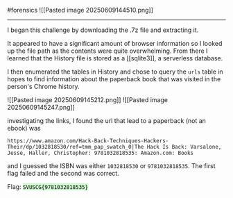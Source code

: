  #forensics
 ![[Pasted image 20250609144510.png]] 

---

I began this challenge by downloading the .7z file and extracting it.

It appeared to have a significant amount of browser information so I looked up the file path as the contents were quite overwhelming.  From there I learned that the History file is stored as a [[sqlite3]], a serverless database.  

I then enumerated the tables in History and chose to query the `urls` table in hopes to find information about the paperback book that was visited in the person's Chrome history.

![[Pasted image 20250609145212.png]]
![[Pasted image 20250609145247.png]]

investigating the links, I found the url that lead to a paperback (not an ebook) was

`https://www.amazon.com/Hack-Back-Techniques-Hackers-Their/dp/1032818530/ref=tmm_pap_swatch_0|The Hack Is Back: Varsalone, Jesse, Haller, Christopher: 9781032818535: Amazon.com: Books`

and I guessed the ISBN was either `1032818530` or `9781032818535`.
The first flag failed and the second was correct.

Flag: <mark style="background: #BBFABBA6;">`SVUSCG{9781032818535}`</mark>